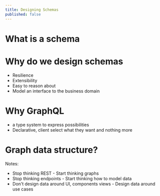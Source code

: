 ```yaml
---
title: Designing Schemas
published: false
---
```


# What is a schema

# Why do we design schemas
- Resilience
- Extensibility
- Easy to reason about
- Model an interface to the business domain

# Why GraphQL
 - a type system to express possibilities
 - Declarative, client select what they want and nothing more

# Graph data structure?

Notes:

- Stop thinking REST - Start thinking graphs
- Stop thinking endpoints - Start thinking how to model data
- Don't design data around UI, components views - Design data around use cases
